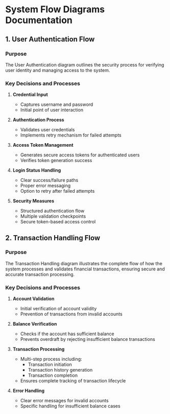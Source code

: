 # System Flow Diagrams Documentation

## 1. User Authentication Flow
### Purpose
The User Authentication diagram outlines the security process for verifying user identity and managing access to the system.

### Key Decisions and Processes
1. **Credential Input**
   - Captures username and password
   - Initial point of user interaction

2. **Authentication Process**
   - Validates user credentials
   - Implements retry mechanism for failed attempts

3. **Access Token Management**
   - Generates secure access tokens for authenticated users
   - Verifies token generation success

4. **Login Status Handling**
   - Clear success/failure paths
   - Proper error messaging
   - Option to retry after failed attempts

5. **Security Measures**
   - Structured authentication flow
   - Multiple validation checkpoints
   - Secure token-based access control

## 2. Transaction Handling Flow
### Purpose
The Transaction Handling diagram illustrates the complete flow of how the system processes and validates financial transactions, ensuring secure and accurate transaction processing.

### Key Decisions and Processes
1. **Account Validation**
   - Initial verification of account validity
   - Prevention of transactions from invalid accounts

2. **Balance Verification**
   - Checks if the account has sufficient balance
   - Prevents overdraft by rejecting insufficient balance transactions

3. **Transaction Processing**
   - Multi-step process including:
     - Transaction initiation
     - Transaction history generation
     - Transaction completion
   - Ensures complete tracking of transaction lifecycle

4. **Error Handling**
   - Clear error messages for invalid accounts
   - Specific handling for insufficient balance cases